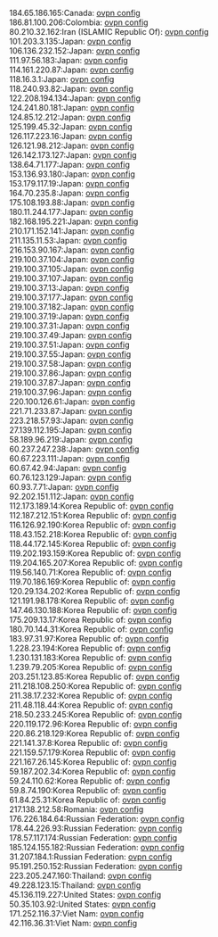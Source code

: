 184.65.186.165:Canada: [ovpn config](vpn/184_65_186_165.ovpn)  
186.81.100.206:Colombia: [ovpn config](vpn/186_81_100_206.ovpn)  
80.210.32.162:Iran (ISLAMIC Republic Of): [ovpn config](vpn/80_210_32_162.ovpn)  
101.203.3.135:Japan: [ovpn config](vpn/101_203_3_135.ovpn)  
106.136.232.152:Japan: [ovpn config](vpn/106_136_232_152.ovpn)  
111.97.56.183:Japan: [ovpn config](vpn/111_97_56_183.ovpn)  
114.161.220.87:Japan: [ovpn config](vpn/114_161_220_87.ovpn)  
118.16.3.1:Japan: [ovpn config](vpn/118_16_3_1.ovpn)  
118.240.93.82:Japan: [ovpn config](vpn/118_240_93_82.ovpn)  
122.208.194.134:Japan: [ovpn config](vpn/122_208_194_134.ovpn)  
124.241.80.181:Japan: [ovpn config](vpn/124_241_80_181.ovpn)  
124.85.12.212:Japan: [ovpn config](vpn/124_85_12_212.ovpn)  
125.199.45.32:Japan: [ovpn config](vpn/125_199_45_32.ovpn)  
126.117.223.16:Japan: [ovpn config](vpn/126_117_223_16.ovpn)  
126.121.98.212:Japan: [ovpn config](vpn/126_121_98_212.ovpn)  
126.142.173.127:Japan: [ovpn config](vpn/126_142_173_127.ovpn)  
138.64.71.177:Japan: [ovpn config](vpn/138_64_71_177.ovpn)  
153.136.93.180:Japan: [ovpn config](vpn/153_136_93_180.ovpn)  
153.179.117.19:Japan: [ovpn config](vpn/153_179_117_19.ovpn)  
164.70.235.8:Japan: [ovpn config](vpn/164_70_235_8.ovpn)  
175.108.193.88:Japan: [ovpn config](vpn/175_108_193_88.ovpn)  
180.11.244.177:Japan: [ovpn config](vpn/180_11_244_177.ovpn)  
182.168.195.221:Japan: [ovpn config](vpn/182_168_195_221.ovpn)  
210.171.152.141:Japan: [ovpn config](vpn/210_171_152_141.ovpn)  
211.135.11.53:Japan: [ovpn config](vpn/211_135_11_53.ovpn)  
216.153.90.167:Japan: [ovpn config](vpn/216_153_90_167.ovpn)  
219.100.37.104:Japan: [ovpn config](vpn/219_100_37_104.ovpn)  
219.100.37.105:Japan: [ovpn config](vpn/219_100_37_105.ovpn)  
219.100.37.107:Japan: [ovpn config](vpn/219_100_37_107.ovpn)  
219.100.37.13:Japan: [ovpn config](vpn/219_100_37_13.ovpn)  
219.100.37.177:Japan: [ovpn config](vpn/219_100_37_177.ovpn)  
219.100.37.182:Japan: [ovpn config](vpn/219_100_37_182.ovpn)  
219.100.37.19:Japan: [ovpn config](vpn/219_100_37_19.ovpn)  
219.100.37.31:Japan: [ovpn config](vpn/219_100_37_31.ovpn)  
219.100.37.49:Japan: [ovpn config](vpn/219_100_37_49.ovpn)  
219.100.37.51:Japan: [ovpn config](vpn/219_100_37_51.ovpn)  
219.100.37.55:Japan: [ovpn config](vpn/219_100_37_55.ovpn)  
219.100.37.58:Japan: [ovpn config](vpn/219_100_37_58.ovpn)  
219.100.37.86:Japan: [ovpn config](vpn/219_100_37_86.ovpn)  
219.100.37.87:Japan: [ovpn config](vpn/219_100_37_87.ovpn)  
219.100.37.96:Japan: [ovpn config](vpn/219_100_37_96.ovpn)  
220.100.126.61:Japan: [ovpn config](vpn/220_100_126_61.ovpn)  
221.71.233.87:Japan: [ovpn config](vpn/221_71_233_87.ovpn)  
223.218.57.93:Japan: [ovpn config](vpn/223_218_57_93.ovpn)  
27.139.112.195:Japan: [ovpn config](vpn/27_139_112_195.ovpn)  
58.189.96.219:Japan: [ovpn config](vpn/58_189_96_219.ovpn)  
60.237.247.238:Japan: [ovpn config](vpn/60_237_247_238.ovpn)  
60.67.223.111:Japan: [ovpn config](vpn/60_67_223_111.ovpn)  
60.67.42.94:Japan: [ovpn config](vpn/60_67_42_94.ovpn)  
60.76.123.129:Japan: [ovpn config](vpn/60_76_123_129.ovpn)  
60.93.7.71:Japan: [ovpn config](vpn/60_93_7_71.ovpn)  
92.202.151.112:Japan: [ovpn config](vpn/92_202_151_112.ovpn)  
112.173.189.14:Korea Republic of: [ovpn config](vpn/112_173_189_14.ovpn)  
112.187.212.151:Korea Republic of: [ovpn config](vpn/112_187_212_151.ovpn)  
116.126.92.190:Korea Republic of: [ovpn config](vpn/116_126_92_190.ovpn)  
118.43.152.218:Korea Republic of: [ovpn config](vpn/118_43_152_218.ovpn)  
118.44.172.145:Korea Republic of: [ovpn config](vpn/118_44_172_145.ovpn)  
119.202.193.159:Korea Republic of: [ovpn config](vpn/119_202_193_159.ovpn)  
119.204.165.207:Korea Republic of: [ovpn config](vpn/119_204_165_207.ovpn)  
119.56.140.71:Korea Republic of: [ovpn config](vpn/119_56_140_71.ovpn)  
119.70.186.169:Korea Republic of: [ovpn config](vpn/119_70_186_169.ovpn)  
120.29.134.202:Korea Republic of: [ovpn config](vpn/120_29_134_202.ovpn)  
121.191.98.178:Korea Republic of: [ovpn config](vpn/121_191_98_178.ovpn)  
147.46.130.188:Korea Republic of: [ovpn config](vpn/147_46_130_188.ovpn)  
175.209.13.17:Korea Republic of: [ovpn config](vpn/175_209_13_17.ovpn)  
180.70.144.31:Korea Republic of: [ovpn config](vpn/180_70_144_31.ovpn)  
183.97.31.97:Korea Republic of: [ovpn config](vpn/183_97_31_97.ovpn)  
1.228.23.194:Korea Republic of: [ovpn config](vpn/1_228_23_194.ovpn)  
1.230.131.183:Korea Republic of: [ovpn config](vpn/1_230_131_183.ovpn)  
1.239.79.205:Korea Republic of: [ovpn config](vpn/1_239_79_205.ovpn)  
203.251.123.85:Korea Republic of: [ovpn config](vpn/203_251_123_85.ovpn)  
211.218.108.250:Korea Republic of: [ovpn config](vpn/211_218_108_250.ovpn)  
211.38.17.232:Korea Republic of: [ovpn config](vpn/211_38_17_232.ovpn)  
211.48.118.44:Korea Republic of: [ovpn config](vpn/211_48_118_44.ovpn)  
218.50.233.245:Korea Republic of: [ovpn config](vpn/218_50_233_245.ovpn)  
220.119.172.96:Korea Republic of: [ovpn config](vpn/220_119_172_96.ovpn)  
220.86.218.129:Korea Republic of: [ovpn config](vpn/220_86_218_129.ovpn)  
221.141.37.8:Korea Republic of: [ovpn config](vpn/221_141_37_8.ovpn)  
221.159.57.179:Korea Republic of: [ovpn config](vpn/221_159_57_179.ovpn)  
221.167.26.145:Korea Republic of: [ovpn config](vpn/221_167_26_145.ovpn)  
59.187.202.34:Korea Republic of: [ovpn config](vpn/59_187_202_34.ovpn)  
59.24.110.62:Korea Republic of: [ovpn config](vpn/59_24_110_62.ovpn)  
59.8.74.190:Korea Republic of: [ovpn config](vpn/59_8_74_190.ovpn)  
61.84.25.31:Korea Republic of: [ovpn config](vpn/61_84_25_31.ovpn)  
217.138.212.58:Romania: [ovpn config](vpn/217_138_212_58.ovpn)  
176.226.184.64:Russian Federation: [ovpn config](vpn/176_226_184_64.ovpn)  
178.44.226.93:Russian Federation: [ovpn config](vpn/178_44_226_93.ovpn)  
178.57.117.174:Russian Federation: [ovpn config](vpn/178_57_117_174.ovpn)  
185.124.155.182:Russian Federation: [ovpn config](vpn/185_124_155_182.ovpn)  
31.207.184.1:Russian Federation: [ovpn config](vpn/31_207_184_1.ovpn)  
95.191.250.152:Russian Federation: [ovpn config](vpn/95_191_250_152.ovpn)  
223.205.247.160:Thailand: [ovpn config](vpn/223_205_247_160.ovpn)  
49.228.123.15:Thailand: [ovpn config](vpn/49_228_123_15.ovpn)  
45.136.119.227:United States: [ovpn config](vpn/45_136_119_227.ovpn)  
50.35.103.92:United States: [ovpn config](vpn/50_35_103_92.ovpn)  
171.252.116.37:Viet Nam: [ovpn config](vpn/171_252_116_37.ovpn)  
42.116.36.31:Viet Nam: [ovpn config](vpn/42_116_36_31.ovpn)  
